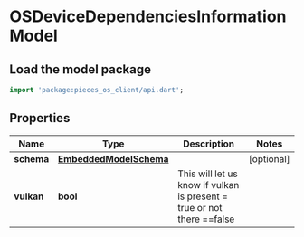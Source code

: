 # OSDeviceDependenciesInformation Model

## Load the model package
```dart
import 'package:pieces_os_client/api.dart';
```

## Properties
Name | Type | Description | Notes
------------ | ------------- | ------------- | -------------
**schema** | [**EmbeddedModelSchema**](EmbeddedModelSchema) |  | [optional] 
**vulkan** | **bool** | This will let us know if vulkan is present = true or not there ==false | 





